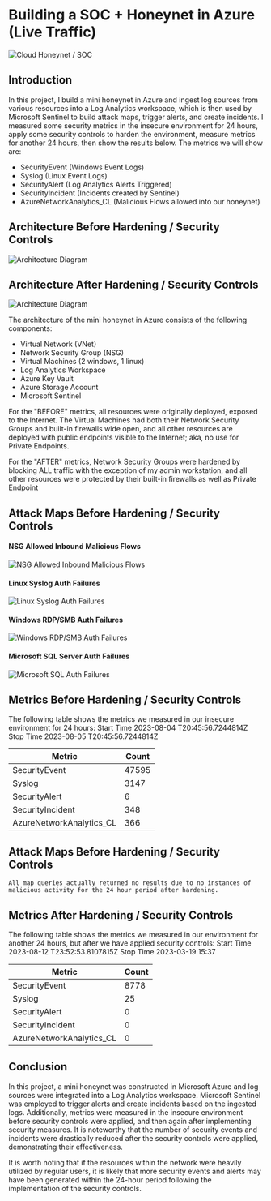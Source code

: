 # Building a SOC + Honeynet in Azure (Live Traffic)
![Cloud Honeynet / SOC](https://i.imgur.com/ZWxe03e.jpg)

## Introduction

In this project, I build a mini honeynet in Azure and ingest log sources from various resources into a Log Analytics workspace, which is then used by Microsoft Sentinel to build attack maps, trigger alerts, and create incidents. I measured some security metrics in the insecure environment for 24 hours, apply some security controls to harden the environment, measure metrics for another 24 hours, then show the results below. The metrics we will show are:

- SecurityEvent (Windows Event Logs)
- Syslog (Linux Event Logs)
- SecurityAlert (Log Analytics Alerts Triggered)
- SecurityIncident (Incidents created by Sentinel)
- AzureNetworkAnalytics_CL (Malicious Flows allowed into our honeynet)

## Architecture Before Hardening / Security Controls
![Architecture Diagram](https://i.imgur.com/aBDwnKb.jpg)

## Architecture After Hardening / Security Controls
![Architecture Diagram](https://i.imgur.com/YQNa9Pp.jpg)

The architecture of the mini honeynet in Azure consists of the following components:

- Virtual Network (VNet)
- Network Security Group (NSG)
- Virtual Machines (2 windows, 1 linux)
- Log Analytics Workspace
- Azure Key Vault
- Azure Storage Account
- Microsoft Sentinel

For the "BEFORE" metrics, all resources were originally deployed, exposed to the Internet. The Virtual Machines had both their Network Security Groups and built-in firewalls wide open, and all other resources are deployed with public endpoints visible to the Internet; aka, no use for Private Endpoints.

For the "AFTER" metrics, Network Security Groups were hardened by blocking ALL traffic with the exception of my admin workstation, and all other resources were protected by their built-in firewalls as well as Private Endpoint

## Attack Maps Before Hardening / Security Controls
#### NSG Allowed Inbound Malicious Flows
![NSG Allowed Inbound Malicious Flows](https://github.com/kyiez/Azure-SOC/assets/90296943/e8f955ad-e03e-44c2-80f4-43b7bd46fbed)<br>
#### Linux Syslog Auth Failures
![Linux Syslog Auth Failures](https://github.com/kyiez/Azure-SOC/assets/90296943/0d91ad52-4cfe-4172-80d8-38fff54db621)<br>
#### Windows RDP/SMB Auth Failures
![Windows RDP/SMB Auth Failures](https://github.com/kyiez/Azure-SOC/assets/90296943/9d35bb2d-0132-45b9-a025-d669bf45abd0)<br>
#### Microsoft SQL Server Auth Failures
![Microsoft SQL Auth Failures](https://github.com/kyiez/Azure-SOC/assets/90296943/c1be1b13-5822-42db-a33d-a798a7ed54e1)<br>


## Metrics Before Hardening / Security Controls

The following table shows the metrics we measured in our insecure environment for 24 hours:
Start Time 2023-08-04 T20:45:56.7244814Z
Stop Time 2023-08-05 T20:45:56.7244814Z

| Metric                   | Count
| ------------------------ | -----
| SecurityEvent            | 47595
| Syslog                   | 3147
| SecurityAlert            | 6
| SecurityIncident         | 348
| AzureNetworkAnalytics_CL | 366


## Attack Maps Before Hardening / Security Controls

```All map queries actually returned no results due to no instances of malicious activity for the 24 hour period after hardening.```

## Metrics After Hardening / Security Controls

The following table shows the metrics we measured in our environment for another 24 hours, but after we have applied security controls:
Start Time 2023-08-12 T23:52:53.8107815Z
Stop Time	2023-03-19 15:37

| Metric                   | Count
| ------------------------ | -----
| SecurityEvent            | 8778
| Syslog                   | 25
| SecurityAlert            | 0
| SecurityIncident         | 0
| AzureNetworkAnalytics_CL | 0

## Conclusion

In this project, a mini honeynet was constructed in Microsoft Azure and log sources were integrated into a Log Analytics workspace. Microsoft Sentinel was employed to trigger alerts and create incidents based on the ingested logs. Additionally, metrics were measured in the insecure environment before security controls were applied, and then again after implementing security measures. It is noteworthy that the number of security events and incidents were drastically reduced after the security controls were applied, demonstrating their effectiveness.

It is worth noting that if the resources within the network were heavily utilized by regular users, it is likely that more security events and alerts may have been generated within the 24-hour period following the implementation of the security controls.
